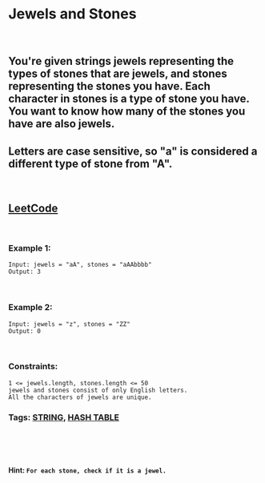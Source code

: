 # Jewels and Stones

<br>

## You're given strings jewels representing the types of stones that are jewels, and stones representing the stones you have. Each character in stones is a type of stone you have. You want to know how many of the stones you have are also jewels.

## Letters are case sensitive, so "a" is considered a different type of stone from "A".

<br>

## [LeetCode](https://leetcode.com/problems/jewels-and-stones/)

<br>

### Example 1:
```
Input: jewels = "aA", stones = "aAAbbbb"
Output: 3
```
<br>

### Example 2:
```
Input: jewels = "z", stones = "ZZ"
Output: 0
```
<br>

### Constraints:
```
1 <= jewels.length, stones.length <= 50
jewels and stones consist of only English letters.
All the characters of jewels are unique.
```

### Tags:  [STRING](https://leetcode.com/tag/string/), [HASH TABLE](https://leetcode.com/tag/hash-table/)

<br>
<br>
<br>

#### Hint: `For each stone, check if it is a jewel.`